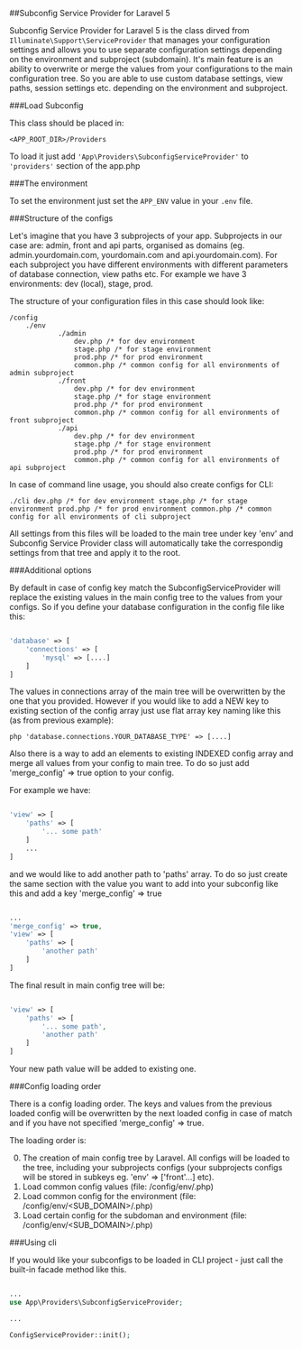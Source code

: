##Subconfig Service Provider for Laravel 5

Subconfig Service Provider for Laravel 5 is the class dirved from `Illuminate\Support\ServiceProvider` that 
manages your configuration settings and allows you to use separate configuration settings depending on the environment and subproject (subdomain).
It's main feature is an ability to overwrite or merge the values from your configurations to the main configuration
tree. So you are able to use custom database settings, view paths, session settings etc. depending on the environment and subproject.

###Load Subconfig

This class should be placed in:

`<APP_ROOT_DIR>/Providers`

To load it just add `'App\Providers\SubconfigServiceProvider'` to `'providers'` section of the app.php 

###The environment

To set the environment just set the `APP_ENV` value in your `.env` file.

###Structure of the configs

Let's imagine that you have 3 subprojects of your app. Subprojects in our case are: admin, front and api
parts, organised as domains (eg. admin.yourdomain.com, yourdomain.com and api.yourdomain.com). For each
subproject you have different environments with different parameters of database connection, view paths
etc. For example we have 3 environments: dev (local), stage, prod.

The structure of your configuration files in this case should look like:

```
/config
	./env
    		./admin
     			dev.php /* for dev environment
				stage.php /* for stage environment
				prod.php /* for prod environment
				common.php /* common config for all environments of admin subproject
			./front
     			dev.php /* for dev environment
				stage.php /* for stage environment
				prod.php /* for prod environment
				common.php /* common config for all environments of front subproject
			./api
     			dev.php /* for dev environment
				stage.php /* for stage environment
				prod.php /* for prod environment
				common.php /* common config for all environments of api subproject
```

In case of command line usage, you should also create configs for CLI:

`
			./cli
     			dev.php /* for dev environment
				stage.php /* for stage environment
				prod.php /* for prod environment
				common.php /* common config for all environments of cli subproject
`

All settings from this files will be loaded to the main tree under key 'env' and Subconfig Service Provider class will automatically
take the correspondig settings from that tree and apply it to the root.

###Additional options

By default in case of config key match the SubconfigServiceProvider will replace the existing values in the main config tree to the values from your
configs. So if you define your database configuration in the config file like this:

```php

'database' => [
	'connections' => [
		'mysql' => [....]
	]
]

```

The values in connections array of the main tree will be overwritten by the one that you provided. However if you would like to
add a NEW key to existing section of the config array just use flat array key naming like this (as from previous example):

```php 'database.connections.YOUR_DATABASE_TYPE' => [....] ```

Also there is a way to add an elements to existing INDEXED config array and merge all values from your config to main tree. To do so just add 'merge_config' => true option to your config.

For example we have:

```php

'view' => [
    'paths' => [
        '... some path'
    ]
    ...
]

```


and we would like to add another path to 'paths' array. To do so just create the same section with the value you want to add into your subconfig like this and add a key 'merge_config' => true

```php

...
'merge_config' => true,
'view' => [
    'paths' => [
        'another path'
    ]
]

```


The final result in main config tree will be:

```php

'view' => [
    'paths' => [
    	'... some path',
        'another path'
    ]
]

```

Your new path value will be added to existing one.

###Config loading order

There is a config loading order. The keys and values from the previous loaded config will be overwritten by the next loaded config in case of match and if you have not specified 'merge_config' => true.

The loading order is:

0. The creation of main config tree by Laravel. All configs will be loaded to the tree, including your subprojects configs (your subprojects configs will be stored in subkeys eg. 'env' => ['front'...] etc).
1. Load common config values (file: <root>/config/env/<COMMON>.php)
2. Load common config for the environment (file: <root>/config/env/<SUB_DOMAIN>/<COMMON>.php)
3. Load certain config for the subdoman and environment (file: <root>/config/env/<SUB_DOMAIN>/<ENV>.php)

###Using cli

If you would like your subconfigs to be loaded in CLI project - just call the built-in facade method like this.

```php

...
use App\Providers\SubconfigServiceProvider;

...

ConfigServiceProvider::init();

```



